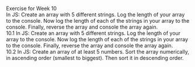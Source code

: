 Exercise for Week 10<br>
	In JS: Create an array with 5 different strings. Log the length of your array to the console. Now log the length of each of the strings in your array to the console. Finally, reverse the array and console the array again.<br>
	10.1 In JS: Create an array with 5 different strings. Log the length of your array to the console. Now log the length of each of the strings in your array to the console. Finally, reverse the array and console the array again.<br>
	10.2 In JS: Create an array of at least 5 numbers. Sort the array numerically, in ascending order (smallest to biggest). Then sort it in descending order.<br>
	